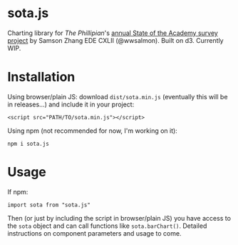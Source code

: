 # sota.js

Charting library for *The Phillipian*'s [annual State of the Academy survey project](http://pdf.phillipian.net/2019/05102019.pdf) by Samson Zhang EDE CXLII (@wwsalmon). Built on d3. Currently WIP.

# Installation

Using browser/plain JS: download `dist/sota.min.js` (eventually this will be in releases...) and include it in your project:

`<script src="PATH/TO/sota.min.js"></script>`

Using npm (not recommended for now, I'm working on it):

`npm i sota.js`

# Usage

If npm:

`import sota from "sota.js"`

Then (or just by including the script in browser/plain JS) you have access to the `sota` object and can call functions like `sota.barChart()`. Detailed instructions on component parameters and usage to come.